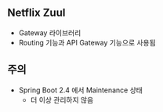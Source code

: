 ## Netflix Zuul
- Gateway 라이브러리
- Routing 기능과 API Gateway 기능으로 사용됨

## 주의
- Spring Boot 2.4 에서 Maintenance 상태
    - 더 이상 관리하지 않음